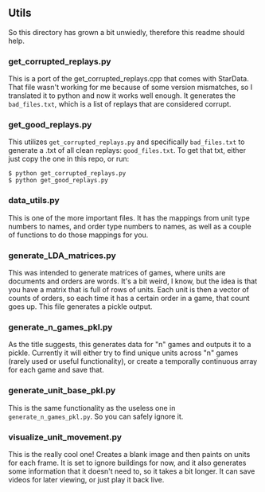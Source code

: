 ## Utils

So this directory has grown a bit unwiedly, therefore this readme should help.

### get_corrupted_replays.py

This is a port of the get_corrupted_replays.cpp that comes with StarData. That file wasn't working for me because of some version mismatches, so I translated it to python and now it works well enough. It generates the `bad_files.txt`, which is a list of replays that are considered corrupt.

### get_good_replays.py

This utilizes `get_corrupted_replays.py` and specifically `bad_files.txt` to generate a .txt of all clean replays: `good_files.txt`. To get that txt, either just copy the one in this repo, or run:
```
$ python get_corrupted_replays.py
$ python get_good_replays.py
```

### data_utils.py

This is one of the more important files. It has the mappings from unit type numbers to names, and order type numbers to names, as well as a couple of functions to do those mappings for you.

### generate_LDA_matrices.py

This was intended to generate matrices of games, where units are documents and orders are words. It's a bit weird, I know, but the idea is that you have a matrix that is full of rows of units. Each unit is then a vector of counts of orders, so each time it has a certain order in a game, that count goes up. This file generates a pickle output.

### generate_n_games_pkl.py

As the title suggests, this generates data for "n" games and outputs it to a pickle. Currently it will either try to find unique units across "n" games (rarely used or useful functionality), or create a temporally continuous array for each game and save that.

### generate_unit_base_pkl.py

This is the same functionality as the useless one in `generate_n_games_pkl.py`. So you can safely ignore it.

### visualize_unit_movement.py

This is the really cool one! Creates a blank image and then paints on units for each frame. It is set to ignore buildings for now, and it also generates some information that it doesn't need to, so it takes a bit longer. It can save videos for later viewing, or just play it back live.
